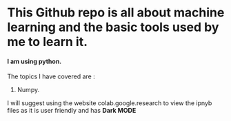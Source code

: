 <h1>This Github repo is all about machine learning and the basic tools used by me to learn it.</h1>
<h4>I am using python.</h4>
The topics I have covered are :
  <ol>
  <li>Numpy.</l1>
  </ol>

<p>I will suggest using the website colab.google.research to view the ipnyb files as it is user friendly and has <strong> Dark MODE</strong></p>
